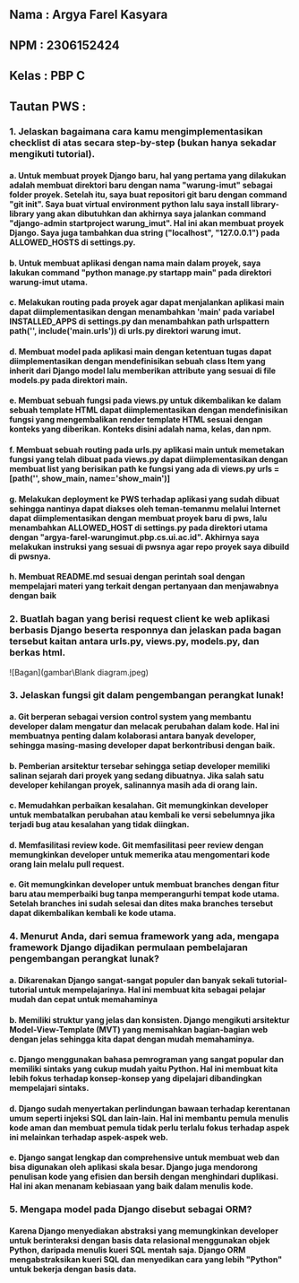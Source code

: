 ## Nama : Argya Farel Kasyara
## NPM : 2306152424
## Kelas : PBP C

## Tautan PWS :

### 1. Jelaskan bagaimana cara kamu mengimplementasikan checklist di atas secara step-by-step (bukan hanya sekadar mengikuti tutorial).
#### a. Untuk membuat proyek Django baru, hal yang pertama yang dilakukan adalah membuat direktori baru dengan nama "warung-imut" sebagai folder proyek. Setelah itu, saya buat repositori git baru dengan command "git init". Saya buat virtual environment python lalu saya install library-library yang akan dibutuhkan dan akhirnya saya jalankan command "django-admin startproject warung_imut". Hal ini akan membuat proyek Django. Saya juga tambahkan dua string ("localhost", "127.0.0.1") pada ALLOWED_HOSTS di settings.py.
#### b. Untuk membuat aplikasi dengan nama main dalam proyek, saya lakukan command "python manage.py startapp main" pada direktori warung-imut utama. 
#### c. Melakukan routing pada proyek agar dapat menjalankan aplikasi main dapat diimplementasikan  dengan menambahkan 'main' pada variabel INSTALLED_APPS di settings.py dan menambahkan path urlspattern path('', include('main.urls')) di urls.py direktori warung imut. 
#### d. Membuat model pada aplikasi main dengan ketentuan tugas dapat diimplementasikan dengan mendefinisikan sebuah class Item yang inherit dari Django model lalu memberikan attribute yang sesuai di file models.py pada direktori main.
#### e. Membuat sebuah fungsi pada views.py untuk dikembalikan ke dalam sebuah template HTML dapat diimplementasikan dengan mendefinisikan fungsi yang mengembalikan render template HTML sesuai dengan konteks yang diberikan. Konteks disini adalah nama, kelas, dan npm.
#### f. Membuat sebuah routing pada urls.py aplikasi main untuk memetakan fungsi yang telah dibuat pada views.py dapat diimplementasikan dengan membuat list yang berisikan path ke fungsi yang ada di views.py urls = [path('', show_main, name='show_main')]
#### g. Melakukan deployment ke PWS terhadap aplikasi yang sudah dibuat sehingga nantinya dapat diakses oleh teman-temanmu melalui Internet dapat diimplementasikan dengan membuat proyek baru di pws, lalu menambahkan ALLOWED_HOST di settings.py pada direktori utama dengan "argya-farel-warungimut.pbp.cs.ui.ac.id". Akhirnya saya melakukan instruksi yang sesuai di pwsnya agar repo proyek saya dibuild di pwsnya.
#### h. Membuat README.md sesuai dengan perintah soal dengan mempelajari materi yang terkait dengan pertanyaan dan menjawabnya dengan baik

### 2. Buatlah bagan yang berisi request client ke web aplikasi berbasis Django beserta responnya dan jelaskan pada bagan tersebut kaitan antara urls.py, views.py, models.py, dan berkas html.
![Bagan](gambar\Blank diagram.jpeg)

### 3. Jelaskan fungsi git dalam pengembangan perangkat lunak!
#### a. Git berperan sebagai version control system yang membantu developer dalam mengatur dan melacak perubahan dalam kode. Hal ini membuatnya penting dalam kolaborasi antara banyak developer, sehingga masing-masing developer dapat berkontribusi dengan baik. 
#### b. Pemberian arsitektur tersebar sehingga setiap developer memiliki salinan sejarah dari proyek yang sedang dibuatnya. Jika salah satu developer kehilangan proyek, salinannya masih ada di orang lain.
#### c. Memudahkan perbaikan kesalahan. Git memungkinkan developer untuk membatalkan perubahan atau kembali ke versi sebelumnya jika terjadi bug atau kesalahan yang tidak diingkan.
#### d. Memfasilitasi review kode. Git memfasilitasi peer review dengan memungkinkan developer untuk memerika atau mengomentari kode orang lain melalu pull request.
#### e. Git memungkinkan developer untuk membuat branches dengan fitur baru atau memperbaiki bug tanpa memperangurhi tempat kode utama. Setelah branches ini sudah selesai dan dites maka branches tersebut dapat dikembalikan kembali ke kode utama.

### 4. Menurut Anda, dari semua framework yang ada, mengapa framework Django dijadikan permulaan pembelajaran pengembangan perangkat lunak?
#### a. Dikarenakan Django sangat-sangat populer dan banyak sekali tutorial-tutorial untuk mempelajarinya. Hal ini membuat  kita sebagai pelajar mudah dan cepat untuk memahaminya
#### b. Memiliki struktur yang jelas dan konsisten. Django mengikuti arsitektur Model-View-Template (MVT) yang memisahkan bagian-bagian web dengan jelas sehingga kita dapat dengan mudah memahaminya.
#### c. Django menggunakan bahasa pemrograman yang sangat popular dan memiliki sintaks yang cukup mudah yaitu Python. Hal ini membuat kita lebih fokus terhadap konsep-konsep yang dipelajari dibandingkan mempelajari sintaks.
#### d. Django sudah menyertakan perlindungan bawaan terhadap kerentanan umum seperti injeksi SQL dan lain-lain. Hal ini membantu pemula menulis kode aman dan membuat pemula tidak perlu terlalu fokus terhadap aspek ini melainkan terhadap aspek-aspek web.
#### e. Django sangat lengkap dan comprehensive untuk membuat web dan bisa digunakan oleh aplikasi skala besar. Django juga mendorong penulisan kode yang efisien dan bersih dengan menghindari duplikasi. Hal ini akan menanam kebiasaan yang baik dalam menulis kode.

### 5. Mengapa model pada Django disebut sebagai ORM?
#### Karena Django menyediakan abstraksi yang memungkinkan developer untuk berinteraksi dengan basis data relasional menggunakan objek Python, daripada menulis kueri SQL mentah saja. Django ORM mengabstraksikan kueri SQL dan menyedikan cara yang lebih "Python" untuk bekerja dengan basis data.